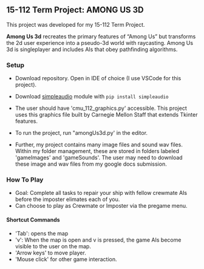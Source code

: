 ## 15-112 Term Project: AMONG US 3D

This project was developed for my 15-112 Term Project. 

**Among Us 3d** recreates the primary features of “Among Us” but transforms 
the 2d user experience into a pseudo-3d world with raycasting. Among Us 3d is singleplayer 
and includes AIs that obey pathfinding algorithms.


### Setup

- Download repository. Open in IDE of choice (I use VSCode for this project).
- Download [simpleaudio](https://pypi.org/project/simpleaudio/) module with ```pip install simpleaudio```


- The user should have 'cmu_112_graphics.py' accessible. This project uses this graphics file built by Carnegie Mellon Staff that extends Tkinter features.  
- To run the project, run "amongUs3d.py' in the editor. 
- Further, my project contains many image files and sound wav files. Within
    my folder management, these are stored in folders labeled 'gameImages' and
    'gameSounds'. The user may need to download these image and wav files from
    my google docs submission.

### How To Play
- Goal: Complete all tasks to repair your ship with fellow crewmate AIs before the imposter elimates each of you. 
- Can choose to play as Crewmate or Imposter via the pregame menu.

#### Shortcut Commands
- 'Tab': opens the map
- 'v': When the map is open and v is pressed, the game AIs become visible to 
    the user on the map.
- 'Arrow keys' to move player. 
- 'Mouse click' for other game interaction.


